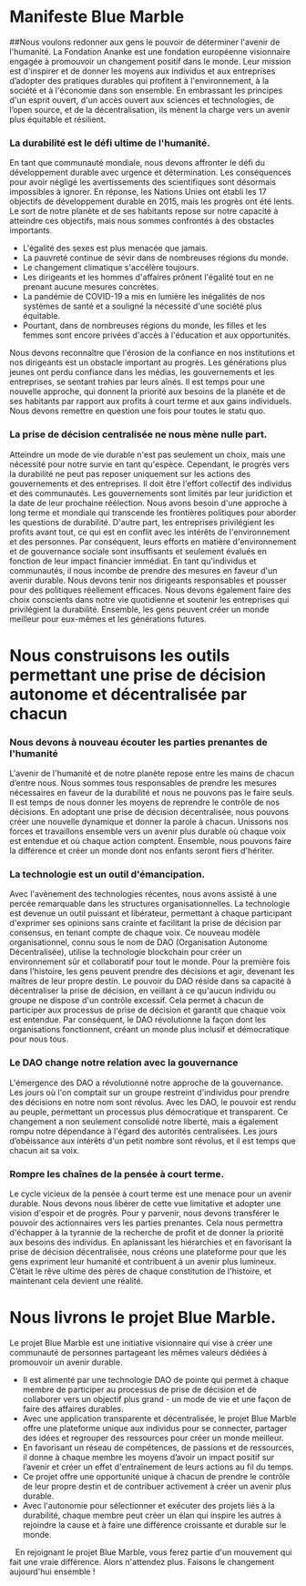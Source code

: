 # Manifeste Blue Marble 
##Nous voulons redonner aux gens le pouvoir de déterminer l'avenir de l'humanité. 
La Fondation Ananke est une fondation européenne visionnaire engagée à promouvoir un changement positif dans le monde. Leur mission est d'inspirer et de donner les moyens aux individus et aux entreprises d’adopter des pratiques durables qui profitent à l'environnement, à la société et à l'économie dans son ensemble. En embrassant les principes d'un esprit ouvert, d'un accès ouvert aux sciences et technologies, de l’open source, et de la décentralisation, ils mènent la charge vers un avenir plus équitable et résilient.
### La durabilité est le défi ultime de l'humanité.
En tant que communauté mondiale, nous devons affronter le défi du développement durable avec urgence et détermination. Les conséquences pour avoir négligé les avertissements des scientifiques sont désormais impossibles à ignorer. En réponse, les Nations Unies ont établi les 17 objectifs de développement durable en 2015, mais les progrès ont été lents. Le sort de notre planète et de ses habitants repose sur notre capacité à atteindre ces objectifs, mais nous sommes confrontés à des obstacles importants.
* L'égalité des sexes est plus menacée que jamais.
* La pauvreté continue de sévir dans de nombreuses régions du monde.
* Le changement climatique s'accélère toujours.
* Les dirigeants et les hommes d'affaires prônent l'égalité tout en ne prenant aucune mesures concrètes.
* La pandémie de COVID-19 a mis en lumière les inégalités de nos systèmes de santé et a souligné la nécessité d'une société plus équitable.
* Pourtant, dans de nombreuses régions du monde, les filles et les femmes sont encore privées d'accès à l'éducation et aux opportunités.

Nous devons reconnaître que l'érosion de la confiance en nos institutions et nos dirigeants est un obstacle important au progrès. Les générations plus jeunes ont perdu confiance dans les médias, les gouvernements et les entreprises, se sentant trahies par leurs aînés. Il est temps pour une nouvelle approche, qui donnent la priorité aux besoins de la planète et de ses habitants par rapport aux profits à court terme et aux gains individuels. Nous devons remettre en question une fois pour toutes le statu quo.
### La prise de décision centralisée ne nous mène nulle part.
Atteindre un mode de vie durable n'est pas seulement un choix, mais une nécessité pour notre survie en tant qu'espèce. Cependant, le progrès vers la durabilité ne peut pas reposer uniquement sur les actions des gouvernements et des entreprises. Il doit être l'effort collectif des individus et des communautés.
Les gouvernements sont limités par leur juridiction et la date de leur prochaine réélection. Nous avons besoin d'une approche à long terme et mondiale qui transcende les frontières politiques pour aborder les questions de durabilité.
D'autre part, les entreprises privilégient les profits avant tout, ce qui est en conflit avec les intérêts de l'environnement et des personnes. Par conséquent, leurs efforts en matière d'environnement et de gouvernance sociale sont insuffisants et seulement évalués en fonction de leur impact financier immédiat.
En tant qu'individus et communautés, il nous incombe de prendre des mesures en faveur d'un avenir durable. Nous devons tenir nos dirigeants responsables et pousser pour des politiques réellement efficaces. Nous devons également faire des choix conscients dans notre vie quotidienne et soutenir les entreprises qui privilégient la durabilité. Ensemble, les gens peuvent créer un monde meilleur pour eux-mêmes et les générations futures.
# Nous construisons les outils permettant une prise de décision autonome et décentralisée par chacun
### Nous devons à nouveau écouter les parties prenantes de l'humanité
L'avenir de l'humanité et de notre planète repose entre les mains de chacun d’entre nous. Nous sommes tous responsables de prendre les mesures nécessaires en faveur de la durabilité et nous ne pouvons pas le faire seuls. Il est temps de nous donner les moyens de reprendre le contrôle de nos décisions. En adoptant une prise de décision décentralisée, nous pouvons créer une nouvelle dynamique et donner la parole à chacun. Unissons nos forces et travaillons ensemble vers un avenir plus durable où chaque voix est entendue et où chaque action comptent. Ensemble, nous pouvons faire la différence et créer un monde dont nos enfants seront fiers d'hériter.
### La technologie est un outil d'émancipation.
Avec l'avènement des technologies récentes, nous avons assisté à une percée remarquable dans les structures organisationnelles. La technologie est devenue un outil puissant et libérateur, permettant à chaque participant d'exprimer ses opinions sans crainte et facilitant la prise de décision par consensus, en tenant compte de chaque voix. Ce nouveau modèle organisationnel, connu sous le nom de DAO (Organisation Autonome Décentralisée), utilise la technologie blockchain pour créer un environnement sûr et collaboratif pour tout le monde. Pour la première fois dans l'histoire, les gens peuvent prendre des décisions et agir, devenant les maîtres de leur propre destin. Le pouvoir du DAO réside dans sa capacité à décentraliser la prise de décision, en veillant à ce qu'aucun individu ou groupe ne dispose d'un contrôle excessif. Cela permet à chacun de participer aux processus de prise de décision et garantit que chaque voix est entendue. Par conséquent, le DAO révolutionne la façon dont les organisations fonctionnent, créant un monde plus inclusif et démocratique pour nous tous.
### Le DAO change notre relation avec la gouvernance
L'émergence des DAO a révolutionné notre approche de la gouvernance. Les jours où l'on comptait sur un groupe restreint d'individus pour prendre des décisions en notre nom sont révolus. Avec les DAO, le pouvoir est rendu au peuple, permettant un processus plus démocratique et transparent. Ce changement a non seulement consolidé notre liberté, mais a également rompu notre dépendance à l'égard des autorités centralisées. Les jours d’obéissance aux intérêts d'un petit nombre sont révolus, et il est temps que chacun ait sa voix.
### Rompre les chaînes de la pensée à court terme.
Le cycle vicieux de la pensée à court terme est une menace pour un avenir durable. Nous devons nous libérer de cette vue limitative et adopter une vision d'espoir et de progrès. Pour y parvenir, nous devons transférer le pouvoir des actionnaires vers les parties prenantes. Cela nous permettra d'échapper à la tyrannie de la recherche de profit et de donner la priorité aux besoins des individus. En aplanissant les hiérarchies et en favorisant la prise de décision décentralisée, nous créons une plateforme pour que les gens expriment leur humanité et contribuent à un avenir plus lumineux. C’était le rêve ultime des pères de chaque constitution de l'histoire, et maintenant cela devient une réalité.
# Nous livrons le projet Blue Marble.
Le projet Blue Marble est une initiative visionnaire qui vise à créer une communauté de personnes partageant les mêmes valeurs dédiées à promouvoir un avenir durable.
* Il est alimenté par une technologie DAO de pointe qui permet à chaque membre de participer au processus de prise de décision et de collaborer vers un objectif plus grand - un mode de vie et une façon de faire des affaires durables.
* Avec une application transparente et décentralisée, le projet Blue Marble offre une plateforme unique aux individus pour se connecter, partager des idées et regrouper des ressources pour créer un monde meilleur.
* En favorisant un réseau de compétences, de passions et de ressources, il donne à chaque membre les moyens d’avoir un impact positif sur l’avenir et créer un effet d'entraînement de leurs actions au fil du temps.
* Ce projet offre une opportunité unique à chacun de prendre le contrôle de leur propre destin et de contribuer activement à créer un avenir plus durable.
* Avec l'autonomie pour sélectionner et exécuter des projets liés à la durabilité, chaque membre peut créer un élan qui inspire les autres à rejoindre la cause et à faire une différence croissante et durable sur le monde.

⠀En rejoignant le projet Blue Marble, vous ferez partie d'un mouvement qui fait une vraie différence. 
Alors n'attendez plus. Faisons le changement aujourd'hui ensemble !
